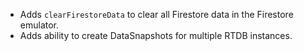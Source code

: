 - Adds `clearFirestoreData` to clear all Firestore data in the Firestore emulator.
- Adds ability to create DataSnapshots for multiple RTDB instances.
